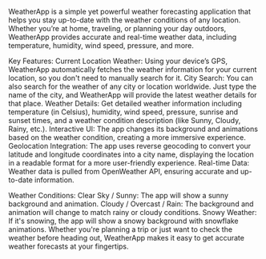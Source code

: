 WeatherApp is a simple yet powerful weather forecasting application that helps you stay up-to-date with the weather conditions of any location. Whether you’re at home, traveling, or planning your day outdoors, WeatherApp provides accurate and real-time weather data, including temperature, humidity, wind speed, pressure, and more.

Key Features:
Current Location Weather: Using your device’s GPS, WeatherApp automatically fetches the weather information for your current location, so you don't need to manually search for it.
City Search: You can also search for the weather of any city or location worldwide. Just type the name of the city, and WeatherApp will provide the latest weather details for that place.
Weather Details: Get detailed weather information including temperature (in Celsius), humidity, wind speed, pressure, sunrise and sunset times, and a weather condition description (like Sunny, Cloudy, Rainy, etc.).
Interactive UI: The app changes its background and animations based on the weather condition, creating a more immersive experience.
Geolocation Integration: The app uses reverse geocoding to convert your latitude and longitude coordinates into a city name, displaying the location in a readable format for a more user-friendly experience.
Real-time Data: Weather data is pulled from OpenWeather API, ensuring accurate and up-to-date information.

Weather Conditions:
Clear Sky / Sunny: The app will show a sunny background and animation.
Cloudy / Overcast / Rain: The background and animation will change to match rainy or cloudy conditions.
Snowy Weather: If it's snowing, the app will show a snowy background with snowflake animations.
Whether you're planning a trip or just want to check the weather before heading out, WeatherApp makes it easy to get accurate weather forecasts at your fingertips.

